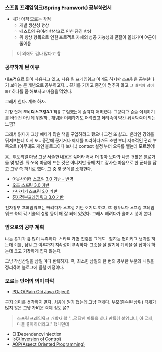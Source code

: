 ### [스프링 프레임워크(Spring Framwork)](https://ko.wikipedia.org/wiki/%EC%8A%A4%ED%94%84%EB%A7%81_%ED%94%84%EB%A0%88%EC%9E%84%EC%9B%8C%ED%81%AC) 공부하면서

- 내가 아직 모르는 장점
    + 개발 생산성 향상
    + 테스트의 용이성 향상으로 인한 품질 향상
    + 위 향상 항목으로 인한 프로젝트 자체의 성공 가능성과 품질이 올라가며 야근이 줄어듬

>이 외에도 겁나 많다고 함


### 공부하게 된 이유

대표적으로 많이 사용하고 있고, 사용 될 프레임워크 이기도 하지만 스프링을 공부한다기 보다는 큰 개념으로 
공부하고자... 끈기를 가지고 중간에 멈추지 않고 `그 실력에 잠이 와?` 하나를 좀 해보자고 마음을 먹었다.

그래서 한다. 계속 하자.

가장 먼저 **토비의스프링3.1** 책을 구입했는데 솔직히 어려웠다. 그렇다고 술술 이해하기를 바란건 아닌데 
뭐랄까.. 개념을 이해하기도 어려웠고 머리속이 약간 뒤죽박죽이 되는 느낌? 

그래서 읽다가 그냥 예제가 많은 책을 구입하려고 했으나 그건 또 싫고.. 온라인 강의를 뒤져보는데 이게 또.. 
중간에 끊기거나 예제를 따라하다가도 초반 부터 지속적인 관리 부족으로 (아무래도 개인 블로그이다 보니..) 
context 설정 부터 오류를 뱉는데 모르겠어!

음.. 튜토리얼 마냥 그냥 서술한 내용은 싫어라 해서 더 찾아 보다가 나름 괜찮은 블로거들 몇 발견.
뭐 쏘옥 마음에 드는 것은 아니지만 둘째 치고 감사한 마음으로 한 군데를 잡고 그냥 쭉 하기로 했다. 
그 중 몇 군데를 소개한다.

- [아웃사이더 스프링 3.0 기반 - 번역](https://blog.outsider.ne.kr/category/JAVA/Framework)
- [오즈 스프링 3.0 기반](http://ooz.co.kr/170)
- [자바지기 스프링 2.0 기반](http://www.javajigi.net/pages/viewpage.action?pageId=996)
- [전자정부프레임워크 3.0 기반](http://www.egovframe.go.kr/wiki/doku.php?id=egovframework:rtea3.0)

전자정부 프레임워크는 빼려다가 스프링 기반 이기도 하고, 또 생각보다 스프링 프레임워크 속의 각 기술의 설명 등이 꽤 잘 되어 있었다. 
그래서 빼려다가 슬며시 넣어 본다. 


### 앞으로의 공부 계획

나는 끈기가 좀 많이 부족하다. 스타트 하면 집중은 그래도.. 잘하는 편이라고 생각은 하는데 이틀, 삼일 그 이후까지 지속성이 부족하다.
그것을 잘 알기에 계획을 잘 잡아야 하는데 크고 거창하게 잡지 않는다. 

그냥 작심삼일을 삼일 마다 반복하자. 즉, 최소한 삼일의 한 번의 공부한 부분의 내용을 정리하여 블로그에 올릴 예정이다.


### 모르는 단어의 의미 파악

- [POJO(Plain Old Java Object)](https://ko.wikipedia.org/wiki/Plain_Old_Java_Object)

구지 의미를 생각하지 말자. 처음에 뭔가 했는데 그냥 객체다. 부모(종속된 상위) 객체가 많지 않은 그냥 가벼운 객체 정도 쯤?
>스프링 프레임워크 개발자 왈 "...적당한 이름을 하나 만들어 붙였더니, 아 글쎄, 다들 좋아하더라고." 했다던데

- [DI(Dependency Injection]()
- [IoC(Inversion of Control)]()
- [AOP(Aspect Oriented Programming)]()